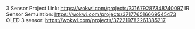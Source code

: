 3 Sensor Project Link: https://wokwi.com/projects/371679287348740097
IR Sensor Semulation: https://wokwi.com/projects/371776516669545473
OLED 3 sensor: https://wokwi.com/projects/372219782261385217
